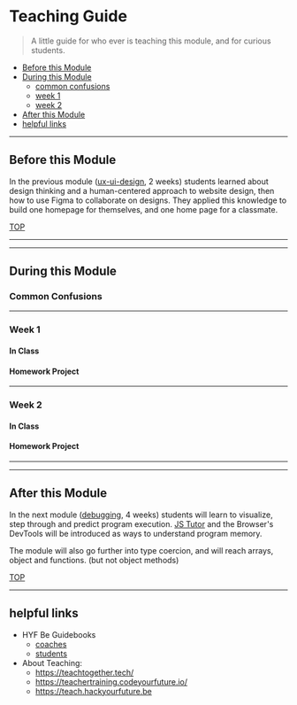# Teaching Guide

> A little guide for who ever is teaching this module, and for curious students.

- [Before this Module](#before-this-module)
- [During this Module](#during-this-module)
  - [common confusions](#common-confusions)
  - [week 1](#week-1)
  - [week 2](#week-2)
- [After this Module](#after-this-module)
- [helpful links](#helpful-links)

---

## Before this Module

In the previous module ([ux-ui-design](https://github.com/HackYourFutureBelgium/ux-ui-design), 2 weeks) students learned about design thinking and a human-centered approach to website design, then how to use Figma to collaborate on designs. They applied this knowledge to build one homepage for themselves, and one home page for a classmate.

[TOP](#teaching-guide)

---

---

## During this Module

### Common Confusions

---

### Week 1

#### In Class

#### Homework Project

---

### Week 2

#### In Class

#### Homework Project

---

---

## After this Module

In the next module ([debugging](https://github.com/HackYourFutureBelgium/debugging), 4 weeks) students will learn to visualize, step through and predict program execution. [JS Tutor](http://www.pythontutor.com/live.html#mode=edit) and the Browser's DevTools will be introduced as ways to understand program memory.

The module will also go further into type coercion, and will reach arrays, object and functions. (but not object methods)

[TOP](#teaching-guide)

---

## helpful links

- HYF Be Guidebooks
  - [coaches](https://home.hackyourfuture.be/coaches)
  - [students](https://home.hackyourfuture.be/students)
- About Teaching:
  - https://teachtogether.tech/
  - https://teachertraining.codeyourfuture.io/
  - https://teach.hackyourfuture.be
